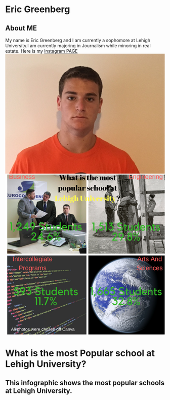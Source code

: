# Eric Greenberg
## About ME
My name is Eric Greenberg and I am currently a sophomore at Lehigh University.I am currently majoring in Journalism while minoring in real estate.
Here is my [Instagram PAGE](https://www.instagram.com/egreenberg22/?hl=en)
![Personal Photo](https://github.com/erg220/erg220.github.io/blob/master/IMG_1319-2.JPG?raw=true)
![Eric](https://github.com/erg220/erg220.github.io/blob/master/What%20is%20the%20most%20popular%20school%20at%20Lehigh%20University.png?raw=true)
# What is the most Popular school at Lehigh University?
## This infographic shows the most popular schools at Lehigh University.
